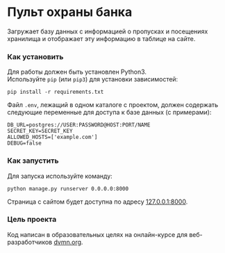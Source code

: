 # Пульт охраны банка
Загружает базу данных с информацией о пропусках и посещениях хранилища и отображает эту информацию в таблице на сайте.

### Как установить
Для работы должен быть установлен Python3.  
Используйте `pip` (или `pip3`) для установки зависимостей:
```
pip install -r requirements.txt
```
Файл `.env`, лежащий в одном каталоге с проектом, должен содержать следующие переменные для доступа к базе данных (с примерами):
```
DB_URL=postgres://USER:PASSWORD@HOST:PORT/NAME
SECRET_KEY=SECRET_KEY
ALLOWED_HOSTS=['example.com']
DEBUG=false
```

### Как запустить
Для запуска используйте команду:
```
python manage.py runserver 0.0.0.0:8000
```
Страница с сайтом будет доступна по адресу [127.0.0.1:8000](http://127.0.0.1:8000/).
### Цель проекта

Код написан в образовательных целях на онлайн-курсе для веб-разработчиков [dvmn.org](https://dvmn.org/).